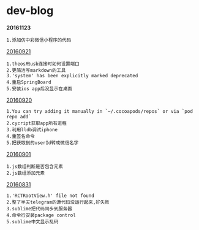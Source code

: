 # dev-blog

**20161123**

```shell
1.添加仿中彩微信小程序的代码
```



[20160921](https://github.com/wuxueying/dev-blog/blob/master/20160921.md)

```
1.theos用usb连接时如何设置端口
2.更简洁写markdown的工具
3.'system' has been explicitly marked deprecated 
4.重启SpringBoard
5.安装ios app后没显示在桌面
```

[20160920](https://github.com/wuxueying/dev-blog/blob/master/20160920.md)

```
1.You can try adding it manually in `~/.cocoapods/repos` or via `pod repo add`
2.cycript获取app所有进程
3.利用lldb调试iphone
4.重签名命令
5.把获取到的userId转成微信名字
```

[20160901](https://github.com/wuxueying/dev-blog/blob/master/20160901.md)

```
1.js数组判断是否包含元素
2.js数组添加元素
```

[20160831](https://github.com/wuxueying/dev-blog/blob/master/20160831.md)

```
1.'RCTRootView.h' file not found
2.整了半天telegram的源代码没运行起来,好失败
3.sublime把代码同步到服务器
4.命令行安装package control
5.sublime中文显示乱码
```


